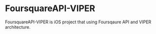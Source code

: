 # FoursquareAPI-VIPER

FoursquareAPI-VIPER is iOS project that using Foursqaure API and VIPER architecture.
